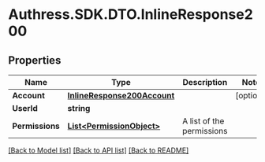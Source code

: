 # Authress.SDK.DTO.InlineResponse200
## Properties

Name | Type | Description | Notes
------------ | ------------- | ------------- | -------------
**Account** | [**InlineResponse200Account**](InlineResponse200Account.md) |  | [optional]
**UserId** | **string** |  |
**Permissions** | [**List&lt;PermissionObject&gt;**](PermissionObject.md) | A list of the permissions |

[[Back to Model list]](../README.md#documentation-for-models) [[Back to API list]](../README.md#documentation-for-api-endpoints) [[Back to README]](../README.md)

